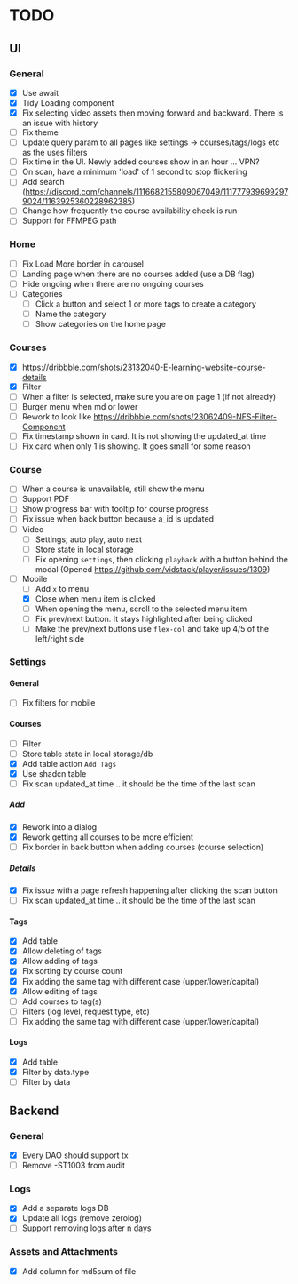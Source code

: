 # TODO

## UI 

### General

- [x] Use await
- [x] Tidy Loading component
- [x] Fix selecting video assets then moving forward and backward. There is an issue with history
- [ ] Fix theme
- [ ] Update query param to all pages like settings -> courses/tags/logs etc as the uses filters
- [ ] Fix time in the UI. Newly added courses show in an hour ... VPN?
- [ ] On scan, have a minimum 'load' of 1 second to stop flickering
- [ ] Add search (https://discord.com/channels/1116682155809067049/1117779396992979024/1163925360228962385)
- [ ] Change how frequently the course availability check is run
- [ ] Support for FFMPEG path

### Home

- [ ] Fix Load More border in carousel
- [ ] Landing page when there are no courses added (use a DB flag)
- [ ] Hide ongoing when there are no ongoing courses
- [ ] Categories
  - [ ] Click a button and select 1 or more tags to create a category
  - [ ] Name the category
  - [ ] Show categories on the home page

### Courses 

- [x] https://dribbble.com/shots/23132040-E-learning-website-course-details
- [x] Filter
- [ ] When a filter is selected, make sure you are on page 1 (if not already)
- [ ] Burger menu when md or lower
- [ ] Rework to look like https://dribbble.com/shots/23062409-NFS-Filter-Component
- [ ] Fix timestamp shown in card. It is not showing the updated_at time
- [ ] Fix card when only 1 is showing. It goes small for some reason

### Course

- [ ] When a course is unavailable, still show the menu
- [ ] Support PDF
- [ ] Show progress bar with tooltip for course progress
- [ ] Fix issue when back button because a_id is updated
- [ ] Video
  -  [ ] Settings; auto play, auto next
  -  [ ] Store state in local storage
  -  [ ] Fix opening `settings`, then clicking `playback` with a button behind the modal (Opened https://github.com/vidstack/player/issues/1309)
-  [ ] Mobile
   -  [ ] Add `x` to menu
   -  [x] Close when menu item is clicked
   -  [ ] When opening the menu, scroll to the selected menu item
   -  [ ] Fix prev/next button. It stays highlighted after being clicked
   -  [ ] Make the prev/next buttons use `flex-col` and take up 4/5 of the left/right side

### Settings 

#### General

- [ ] Fix filters for mobile

#### Courses

- [ ] Filter
- [ ] Store table state in local storage/db
- [x] Add table action `Add Tags`
- [x] Use shadcn table
- [ ] Fix scan updated_at time .. it should be the time of the last scan

#####  Add

- [x] Rework into a dialog
- [x] Rework getting all courses to be more efficient
- [ ] Fix border in back button when adding courses (course selection)

##### Details

- [x] Fix issue with a page refresh happening after clicking the scan button
- [ ] Fix scan updated_at time .. it should be the time of the last scan

#### Tags

- [x] Add table
- [x] Allow deleting of tags
- [x] Allow adding of tags
- [x] Fix sorting by course count
- [x] Fix adding the same tag with different case (upper/lower/capital)
- [x] Allow editing of tags
- [ ] Add courses to tag(s)
- [ ] Filters (log level, request type, etc)
- [ ] Fix adding the same tag with different case (upper/lower/capital)

#### Logs

- [x] Add table
- [x] Filter by data.type
- [ ] Filter by data 

## Backend

### General

- [x] Every DAO should support tx
- [ ] Remove -ST1003 from audit

### Logs

- [x] Add a separate logs DB
- [x] Update all logs (remove zerolog)
- [ ] Support removing logs after n days

### Assets and Attachments

- [x] Add column for md5sum of file
